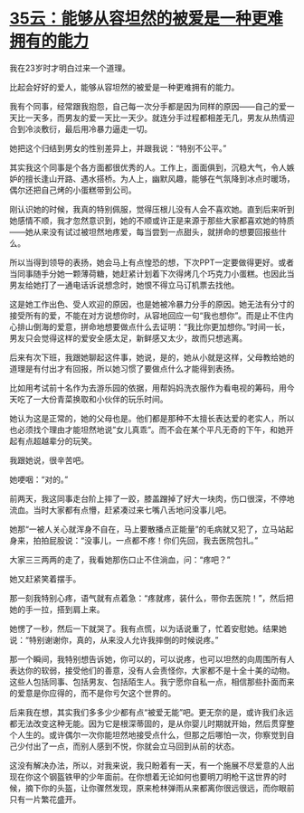 # [35云：能够从容坦然的被爱是一种更难拥有的能力](https://github.com/platojobs/SFLOG/issues/35)

我在23岁时才明白过来一个道理。

比起会好好的爱人，能够从容坦然的被爱是一种更难拥有的能力。

我有个同事，经常跟我抱怨，自己每一次分手都是因为同样的原因——自己的爱一天比一天多，而男友的爱一天比一天少。就连分手过程都相差无几，男友从热情迎合到冷淡敷衍，最后用冷暴力逼走一切。

她把这个归结到男女的性别差异上，并跟我说：“特别不公平。”

其实我这个同事是个各方面都很优秀的人。工作上，面面俱到，沉稳大气，令人嫉妒的擅长逢山开路、遇水搭桥。为人上，幽默风趣，能够在气氛降到冰点时暖场，偶尔还把自己烤的小蛋糕带到公司。

刚认识她的时候，我真的特别佩服，觉得压根儿没有人会不喜欢她。直到后来听到她感情不顺，我才忽然意识到，她的不顺或许正是来源于那些大家都喜欢她的特质——她从来没有试过被坦然地疼爱，每当尝到一点甜头，就拼命的想要回报些什么。

所以当得到领导的表扬，她会马上有点惶恐的想，下次PPT一定要做得更好。或者当同事随手分她一颗薄荷糖，她赶紧计划着下次得烤几个巧克力小蛋糕。也因此当男友给她打了一通电话诉说想念时，她恨不得立马订机票去找他。

这是她工作出色、受人欢迎的原因，也是她被冷暴力分手的原因。她无法有分寸的接受所有的爱，不能在对方说想你时，从容地回应一句“我也想你”。而是止不住内心排山倒海的爱意，拼命地想要做点什么去证明：“我比你更加想你。”时间一长，男友只会觉得这样的爱安全感太足，新鲜感又太少，故而只想逃离。

后来有次下班，我跟她聊起这件事，她说，是的，她从小就是这样，父母教给她的道理是有付出才有回报，所以她习惯了要做点什么才能得到表扬。

比如用考试前十名作为去游乐园的依据，用帮妈妈洗衣服作为看电视的筹码，用今天吃了一大份青菜换取和小伙伴的玩乐时间。

她认为这是正常的，她的父母也是。他们都是那种不太擅长表达爱的老实人，所以也必须找个理由才能坦然地说”女儿真乖”。而不会在某个平凡无奇的下午，和她开起有点超越辈分的玩笑。

我跟她说，很辛苦吧。

她哽咽：“对的。”

前两天，我这同事走台阶上摔了一跤，膝盖蹭掉了好大一块肉，伤口很深，不停地流血。当时大家都有点懵，赶紧凑过来七嘴八舌地问没事儿吧。

她那“一被人关心就浑身不自在，马上要散播点正能量”的毛病就又犯了，立马站起身来，拍拍屁股说：“没事儿，一点都不疼！你们先回，我去医院包扎。”

大家三三两两的走了，我看她那伤口止不住淌血，问：“疼吧？”

她又赶紧笑着摆手。

那一刻我特别心疼，语气就有点着急：“疼就疼，装什么，带你去医院！”，然后把她的手一拉，搭到肩上来。

她愣了一秒，然后一下就哭了。我有点慌，以为话说重了，忙着安慰她。结果她说：“特别谢谢你，真的，从来没人允许我摔倒的时候说疼。”

那一个瞬间，我特别想告诉她，你可以的，可以说疼，也可以坦然的向周围所有人表达你的软弱，接受他们的善意，没有人会责怪你，大家都不是十全十美的动物。这些人包括同事、包括男友、包括陌生人。我宁愿你自私一点，相信那些扑面而来的爱意是你应得的，而不是你亏欠这个世界的。

后来我在想，其实我们多多少少都有点“被爱无能”吧。更无奈的是，或许我们永远都无法改变这种无能。因为它是根深蒂固的，是从你婴儿时期就开始，然后贯穿整个人生的。或许偶尔一次你能坦然地接受点什么，但那之后哪怕一次，你察觉到自己少付出了一点，而别人感到不悦，你就会立马回到从前的状态。

这没有解决办法，所以，对我来说，我只盼着有一天，有一个施展不尽爱意的人出现在你这个钢盔铁甲的少年面前。在你想着无论如何也要明刀明枪干这世界的时候，摘下你的头盔，让你骤然发现，原来枪林弹雨从来都离你很远很远，而你眼前只有一片繁花盛开。
